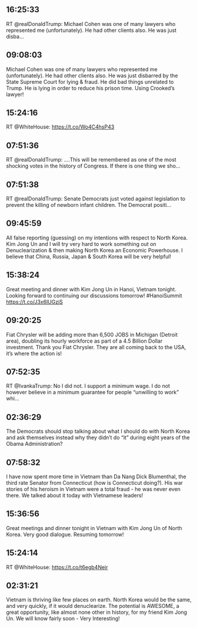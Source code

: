 ## 16:25:33
RT @realDonaldTrump: Michael Cohen was one of many lawyers who represented me (unfortunately). He had other clients also. He was just disba…
## 09:08:03
Michael Cohen was one of many lawyers who represented me (unfortunately). He had other clients also. He was just disbarred by the State Supreme Court for lying &amp; fraud. He did bad things unrelated to Trump. He is lying in order to reduce his prison time. Using Crooked’s lawyer!
## 15:24:16
RT @WhiteHouse: https://t.co/Wo4C4hsP43
## 07:51:36
RT @realDonaldTrump: ....This will be remembered as one of the most shocking votes in the history of Congress. If there is one thing we sho…
## 07:51:38
RT @realDonaldTrump: Senate Democrats just voted against legislation to prevent the killing of newborn infant children. The Democrat positi…
## 09:45:59
All false reporting (guessing) on my intentions with respect to North Korea. Kim Jong Un and I will try very hard to work something out on Denuclearization &amp; then making North Korea an Economic Powerhouse. I believe that China, Russia, Japan &amp; South Korea will be very helpful!
## 15:38:24
Great meeting and dinner with Kim Jong Un in Hanoi, Vietnam tonight. Looking forward to continuing our discussions tomorrow! #HanoiSummit https://t.co/J3x6lUGzjS
## 09:20:25
Fiat Chrysler will be adding more than 6,500 JOBS in Michigan (Detroit area), doubling its hourly workforce as part of a 4.5 Billion Dollar investment. Thank you Fiat Chrysler. They are all coming back to the USA, it’s where the action is!
## 07:52:35
RT @IvankaTrump: No I did not. I support a minimum wage. I do not however believe in a minimum guarantee for people “unwilling to work” whi…
## 02:36:29
The Democrats should stop talking about what I should do with North Korea and ask themselves instead why they didn’t do “it” during eight years of the Obama Administration?
## 07:58:32
I have now spent more time in Vietnam than Da Nang Dick Blumenthal, the third rate Senator from Connecticut (how is Connecticut doing?). His war stories of his heroism in Vietnam were a total fraud - he was never even there. We talked about it today with Vietnamese leaders!
## 15:36:56
Great meetings and dinner tonight in Vietnam with Kim Jong Un of North Korea. Very good dialogue. Resuming tomorrow!
## 15:24:14
RT @WhiteHouse: https://t.co/t6egb4Neir
## 02:31:21
Vietnam is thriving like few places on earth. North Korea would be the same, and very quickly, if it would denuclearize. The potential is AWESOME, a great opportunity, like almost none other in history, for my friend Kim Jong Un. We will know fairly soon - Very Interesting!
